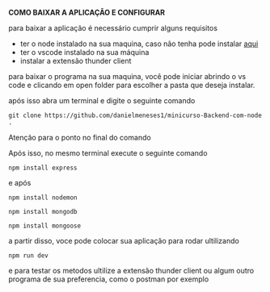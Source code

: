 **COMO BAIXAR A APLICAÇÃO E CONFIGURAR**


para baixar a aplicação é necessário cumprir alguns requisitos

* ter o node instalado na sua maquina, caso não tenha pode instalar [aqui](https://nodejs.org/en/download)
* ter o vscode instalado na sua máquina
* instalar a extensão thunder client

para baixar o programa na sua maquina, você pode iniciar abrindo o vs code e clicando em open folder para escolher a pasta que deseja instalar.

após isso abra um terminal e digite o seguinte comando

````
git clone https://github.com/danielmeneses1/minicurso-Backend-com-node .
````

Atenção para o ponto no final do comando

Após isso, no mesmo terminal execute o seguinte comando
````
npm install express
````
e após 
````
npm install nodemon
````
````
npm install mongodb
````
````
npm install mongoose
````



a partir disso, voce pode colocar sua aplicação para rodar ultilizando 

````
npm run dev
````

e para testar os metodos ultilize a extensão thunder client ou algum outro programa de sua preferencia, como o postman por exemplo